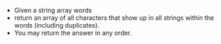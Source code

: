 
- Given a string array words
- return an array of all characters that show up in all strings within the words (including duplicates).
- You may return the answer in any order.